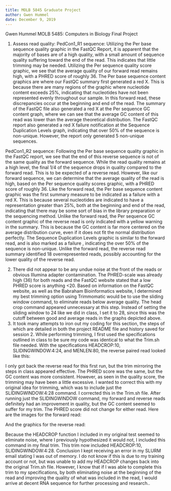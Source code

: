 ```yaml
---
title: MOLB 5845 Graduate Project
author: Gwen Hummel
date: December 9, 2019
---
```


Gwen Hummel
MOLB 5485: Computers in Biology Final Project
1. Assess read quality: 
PedCon1_R1 sequence: Utilizing the Per base sequence quality graphic in the FastQC Report, it is apparent that the majority of bases are of a high quality, with a small amount of sequence quality suffering toward the end of the read. This indicates that little trimming may be needed. Utilizing the Per sequence quality score graphic, we see that the average quality of our forward read remains high, with a PHRED score of roughly 36. The Per base sequence content graphics are where our FastQC summary first generated a red X. This is because there are many regions of the graphic where nucleotide content exceeds 25%, indicating that nucleotides have not been represented evenly throughout our sample. In this forward read, these discrepancies occur at the beginning and end of the read. The summary of the FastQC file also generated a red X at the Per sequence GC content graph, where we can see that the average GC content of this read was lower than the average theoretical distribution. The FastQC report also generated a red X failure notification at the Sequence Duplication Levels graph, indicating that over 50% of the sequence is non-unique. However, the report only generated 5 non-unique sequences.
   
PedCon1_R2 sequence: Following the Per base sequence quality graphic in the FastQC report, we see that the end of this reverse sequence is not of the same quality as the forward sequence. While the read quality remains at a high level, the final 1/4 of the sequence drops in quality compared to the forward read. This is to be expected of a reverse read. However, like our forward sequence, we can determine that the average quality of the read is high, based on the Per sequence quality scores graphic, with a PHRED score of roughly 36. Like the forward read, the Per base sequence content graphic was the first summary measure to be indicated as a failure with a red X. This is because several nucleotides are indicated to have a representation greater than 25%, both at the beginning and end of the read, indicating that there may be some sort of bias in the library preparation or the sequencing method. Unlike the forward read, the Per sequence GC content graphic of the reverse read is only indicated with a yellow warning in the summary. This is because the GC content is far more centered on the average distribution curve, even if it does not fit the normal distribution perfectly. The Sequence Duplication Levels graphic is similar to the forward read, and is also marked as a failure , indicating the over 50% of the sequence is non-unique. Unlike the forward read, the reverse read summary identified 18 overrepresented reads, possibly accounting for the lower quality of the reverse read.
  
 
2. There did not appear to be any undue noise at the front of the reads or obvious Illumina adapter contamination. The PHRED-scale was already high (36) for both reads and the FastQC website stated that a low PHRED score is anything <20. Based on information on the FastQC website, as well as the Babraham Bioinformatics website, I determined my best trimming option using Trimmomatic would be to use the sliding window command, to eliminate reads below average quality. The head crop command appeared unnecessary at this step. Instead of setting the sliding window to 24 like we did in class, I set it to 28, since this was the cutoff between good and average reads in the graphs depicted above. 
3. It took many attempts to iron out my coding for this section, the steps of which are detailed in both the project README file and history saved for session 2. 
While performing trimming, I first used the specifications outlined in class to be sure my code was identical to what the Trim.sh file needed. With the specifications HEADCROP:10, SLIDINGWINDOW:4:24, and MENLEN:80, the reverse paired read looked like this: 
  
 
I only got back the reverse read for this first run, but the trim mirroring the steps in class appeared effective. The PHRED score was the same, but the GC content was more consistent. However, as seen in the quality score, the trimming may have been a little excessive. I wanted to correct this with my original idea for trimming, which was to include just the SLIDINGWINDOW:4:28 command. I corrected this in the Trim.sh file. 
After running just the SLIDINGWINDOW command, my forward and reverse reads definitely had an improvement in quality, but the GC content seemed to suffer for my trim. The PHRED score did not change for either read. Here are the images for the forward read:
  
 
And the graphics for the reverse read: 
  

 
Because the HEADCROP function I included in my original test seemed to eliminate noise, where I previously hypothesized it would not, I included this command in my final trim. This trim now included HEADCROP:10, SLIDINGWINDOW:4:28.
Conclusion
I kept receiving an error in my SLURM email stating I was out of memory. I do not know if this is due to my training account or not, but was unable to add my HEADCROP changes back into the original Trim.sh file. However, I know that if I was able to complete this trim to my specifications, by both eliminating noise at the beginning of the read and improving the quality of what was included in the read, I would arrive at decent RNA sequence for further processing and research.. 
